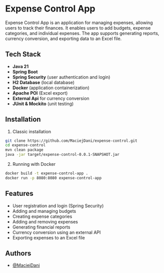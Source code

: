 
# Expense Control App

Expense Control App is an application for managing expenses, allowing users to track their finances. It enables users to add budgets, expense categories, and individual expenses. The app supports generating reports, currency conversion, and exporting data to an Excel file.



## Tech Stack

- **Java 21**
- **Spring Boot**
- **Spring Security** (user authentication and login)
- **H2 Database** (local database)
- **Docker** (application containerization)
- **Apache POI** (Excel export)
- **External Api** for currency conversion
- **JUnit & Mockito** (unit testing)


## Installation

1. Classic installation

```bash
git clone https://github.com/MaciejDani/expense-control.git
cd expense-control
mvn clean package
java -jar target/expense-control-0.0.1-SNAPSHOT.jar
```
2. Running with Docker

```bash
docker build -t expense-control-app .
docker run -p 8080:8080 expense-control-app
```




## Features
- User registration and login (Spring Security)
- Adding and managing budgets
- Creating expense categories
- Adding and removing expenses
- Generating financial reports
- Currency conversion using an external API
- Exporting expenses to an Excel file
## Authors

- [@MaciejDani](https://www.github.com/MaciejDani)

